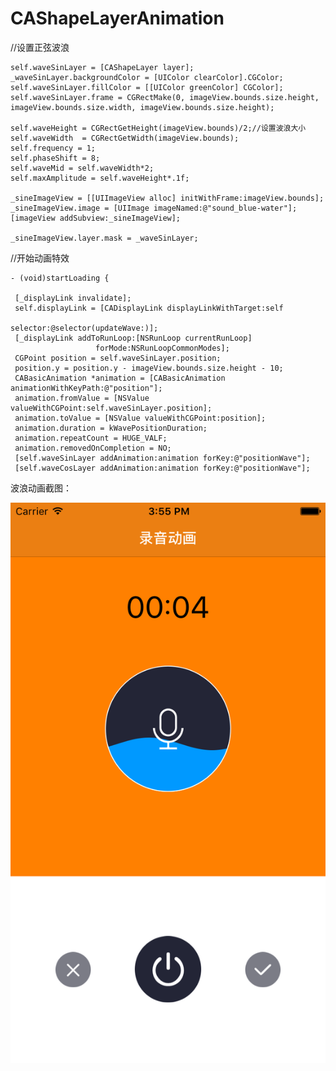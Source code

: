 # CAShapeLayerAnimation

//设置正弦波浪

    self.waveSinLayer = [CAShapeLayer layer];
    _waveSinLayer.backgroundColor = [UIColor clearColor].CGColor;
    self.waveSinLayer.fillColor = [[UIColor greenColor] CGColor];
    self.waveSinLayer.frame = CGRectMake(0, imageView.bounds.size.height, imageView.bounds.size.width, imageView.bounds.size.height);
 
    self.waveHeight = CGRectGetHeight(imageView.bounds)/2;//设置波浪大小
    self.waveWidth  = CGRectGetWidth(imageView.bounds);
    self.frequency = 1;
    self.phaseShift = 8;
    self.waveMid = self.waveWidth*2;
    self.maxAmplitude = self.waveHeight*.1f;
    
    _sineImageView = [[UIImageView alloc] initWithFrame:imageView.bounds];
    _sineImageView.image = [UIImage imageNamed:@"sound_blue-water"];
    [imageView addSubview:_sineImageView];
    
    _sineImageView.layer.mask = _waveSinLayer;
 
 //开始动画特效
 
    - (void)startLoading {
    
     [_displayLink invalidate];
     self.displayLink = [CADisplayLink displayLinkWithTarget:self
                                                   selector:@selector(updateWave:)];
     [_displayLink addToRunLoop:[NSRunLoop currentRunLoop]
                       forMode:NSRunLoopCommonModes];
     CGPoint position = self.waveSinLayer.position;
     position.y = position.y - imageView.bounds.size.height - 10;
     CABasicAnimation *animation = [CABasicAnimation animationWithKeyPath:@"position"];
     animation.fromValue = [NSValue valueWithCGPoint:self.waveSinLayer.position];
     animation.toValue = [NSValue valueWithCGPoint:position];
     animation.duration = kWavePositionDuration;
     animation.repeatCount = HUGE_VALF;
     animation.removedOnCompletion = NO;
     [self.waveSinLayer addAnimation:animation forKey:@"positionWave"];
     [self.waveCosLayer addAnimation:animation forKey:@"positionWave"];

    
 波浪动画截图：
 
![image](https://github.com/wuyukobe24/CAShapeLayerAnimation/blob/master/recordAnimation.png)
